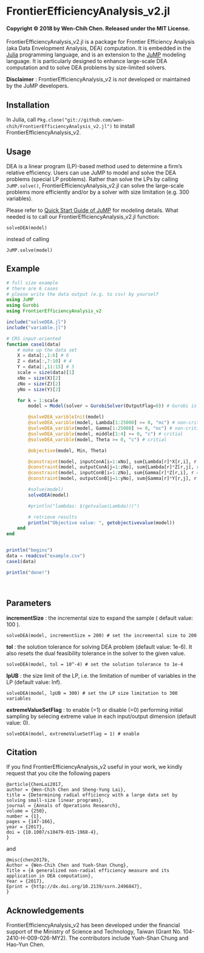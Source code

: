 # FrontierEfficiencyAnalysis_v2.jl
#### Copyright © 2018 by Wen-Chih Chen.  Released under the MIT License.

FrontierEfficiencyAnalysis_v2.jl is a package for Frontier Efficiency Analysis (aka Data Envelopment Analysis, DEA) computation. It is embedded in the [Julia](https://julialang.org/) programming language, and is an extension to the [JuMP](https://github.com/JuliaOpt/JuMP.jl) modeling language. It is particularly designed to enhance large-scale DEA computation and to solve DEA problems by size-limited solvers.

**Disclaimer** : FrontierEfficiencyAnalysis_v2 is *not* developed or maintained by the JuMP developers.


## Installation
In Julia, call `Pkg.clone("git://github.com/wen-chih/FrontierEfficiencyAnalysis_v2.jl")` to install FrontierEfficiencyAnalysis_v2.


## Usage
DEA is a linear program (LP)-based method used to determine a firm’s relative efficiency. Users can use JuMP to model and solve the DEA problems (special LP problems). Rather than solve the LPs by calling `JuMP.solve()`, FrontierEfficiencyAnalysis_v2.jl can solve the large-scale problems more efficiently and/or by a solver with size limitation (e.g. 300 variables).


Please refer to [Quick Start Guide of JuMP](https://jump.readthedocs.io/en/latest/quickstart.html) for modeling details. What needed is to call our FrontierEfficiencyAnalysis_v2.jl function:

	solveDEA(model)

instead of calling

	JuMP.solve(model)


## Example


```julia
# full size example
# there are 6 cases
# please write the data output (e.g. to csv) by yourself
using JuMP
using Gurobi
using FrontierEfficiencyAnalysis_v2

include("solveDEA.jl")
include("variable.jl")

# CRS input-oriented
function case1(data)
    # make up the data set
    X = data[:,1:6] # 6
    Z = data[:,7:10] # 4
    Y = data[:,11:15] # 5
    scale = size(data)[1]
    xNo = size(X)[2]
    zNo = size(Z)[2]
    yNo = size(Y)[2]

    for k = 1:scale
        model = Model(solver = GurobiSolver(OutputFlag=0)) # Gurobi is used as the LP solver here. Users can choose their favorite solver.

        @solveDEA_varibleInit(model)
        @solveDEA_varible(model, Lambda[1:25000] >= 0, "nc") # non-critical group 1
        @solveDEA_varible(model, Gamma[1:25000] >= 0, "nc") # non-critical group 2
        @solveDEA_varible(model, middle[1:4] >= 0, "c") # critial
        @solveDEA_varible(model, Theta >= 0, "c") # critial

        @objective(model, Min, Theta)

        @constraint(model, inputConA[i=1:xNo], sum{Lambda[r]*X[r,i], r = 1:scale} <= Theta*X[k,i])
        @constraint(model, outputConA[j=1:zNo], sum{Lambda[r]*Z[r,j], r = 1:scale} >= middle[j])
        @constraint(model, inputConB[i=1:zNo], sum{Gamma[r]*Z[r,i], r = 1:scale} <= middle[i])
        @constraint(model, outputConB[j=1:yNo], sum{Gamma[r]*Y[r,j], r = 1:scale} >= Y[k,j])

        #solve(model)
        solveDEA(model)

        #println("lambdas: $(getvalue(Lambda)))")

        # retrieve results
        println("Objective value: ", getobjectivevalue(model))
    end
end


println("begins")
data = readcsv("example.csv")
case1(data)

println("done!")

```

<br>

## Parameters

>
**incrementSize** : the incremental size to expand the sample ( default value: 100 ).

	solveDEA(model, incrementSize = 200) # set the incremental size to 200

>
**tol** : the solution tolerance for solving DEA problem (default value: 1e-6). It also resets the dual feasibility tolerance in the solver to the given value.
<br>

	solveDEA(model, tol = 10^-4) # set the solution tolerance to 1e-4

>
**lpUB** : the size limit of the LP, i.e. the limitation of number of variables in the LP (default value: Inf).
<br>

	solveDEA(model, lpUB = 300) # set the LP size limitation to 300 variables

>
**extremeValueSetFlag** : to enable (=1) or disable (=0) performing initial sampling by selecing extreme value in each input/output dimension (default value: 0).
<br>


	solveDEA(model, extremeValueSetFlag = 1) # enable




## Citation
If you find FrontierEfficiencyAnalysis_v2 useful in your work, we kindly request that you cite the following papers

	@article{ChenLai2017,
	author = {Wen-Chih Chen and Sheng-Yung Lai},
	title = {Determining radial efficiency with a large data set by solving small-size linear programs},
	journal = {Annals of Operations Research},
	volume = {250},
	number = {1},
	pages = {147-166},
	year = {2017},
	doi = {10.1007/s10479-015-1968-4},
	}
and

	@misc{chen2017b,
	Author = {Wen-Chih Chen and Yueh-Shan Chung},
	Title = {A generalized non-radial efficiency measure and its application in DEA computation},
	Year = {2017},
	Eprint = {http://dx.doi.org/10.2139/ssrn.2496847},
	}

## Acknowledgements
FrontierEfficiencyAnalysis_v2 has been developed under the financial support of the Ministry of Science and Technology, Taiwan (Grant No. 104-2410-H-009-026-MY2). The contributors include Yueh-Shan Chung and Hao-Yun Chen.
